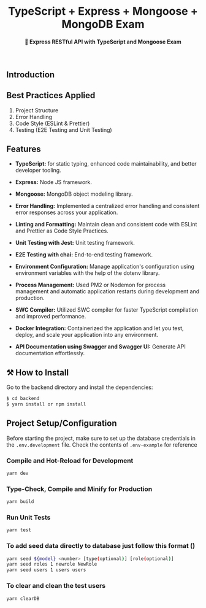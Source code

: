 <h1 align="center">
  TypeScript + Express + Mongoose + MongoDB Exam
</h1>

<h4 align="center">🚀 Express RESTful API with TypeScript and Mongoose Exam</h4>

<br />

## Introduction

## Best Practices Applied
1. Project Structure
2. Error Handling
3. Code Style (ESLint & Prettier)
4. Testing (E2E Testing and Unit Testing)

## Features

- **TypeScript:** for static typing, enhanced code maintainability, and better developer tooling.
- **Express:** Node JS framework.
- **Mongoose:** MongoDB object modeling library.

- **Error Handling:** Implemented a centralized error handling and consistent error responses across your application.
- **Linting and Formatting:** Maintain clean and consistent code with ESLint and Prettier as Code Style Practices.
- **Unit Testing with Jest:** Unit testing framework.
- **E2E Testing with chai:** End-to-end testing framework.

- **Environment Configuration:** Manage application's configuration using environment variables with the help of the dotenv library.
- **Process Management:** Used PM2 or Nodemon for process management and automatic application restarts during development and production.
- **SWC Compiler:** Utilized SWC compiler for faster TypeScript compilation and improved performance.

- **Docker Integration:** Containerized the application and let you test, deploy, and scale your application into any environment.
- **API Documentation using Swagger and Swagger UI:** Generate API documentation effortlessly.


## ⚒ How to Install

Go to the backend directory and install the dependencies:

```bash
$ cd backend
$ yarn install or npm install
```
## Project Setup/Configuration

Before starting the project, make sure to set up the database credentials in the `.env.development` file. Check the contents of  `.env-example` for reference

### Compile and Hot-Reload for Development

```sh
yarn dev
```

### Type-Check, Compile and Minify for Production

```sh
yarn build
```

### Run Unit Tests

```sh
yarn test
```

### To add seed data directly to database just follow this format ()

```sh
yarn seed ${model} <number> [type(optional)] [role(optional)]
yarn seed roles 1 newrole NewRole
yarn seed users 1 users users
```

### To clear and clean the test users

```sh
yarn clearDB
```


